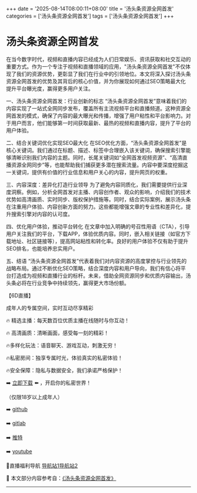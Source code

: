 +++
date = '2025-08-14T08:00:11+08:00'
title = '汤头条资源全网首发'
categories = ['汤头条资源全网首发']
tags = ['汤头条资源全网首发']
+++

# 汤头条资源全网首发

在当今数字时代，视频和直播内容已经成为人们日常娱乐、资讯获取和社交互动的重要方式。作为一个专注于视频和直播领域的应用，"汤头条资源全网首发"不仅体现了我们的资源优势，更彰显了我们在行业中的引领地位。本文将深入探讨汤头条资源全网首发的优势及其背后的核心价值，并为你展现如何通过SEO策略最大化提升平台曝光度，赢得更多用户关注。

一、汤头条资源全网首发：行业创新的标志
“汤头条资源全网首发”意味着我们的内容实现了一站式全网同步发布，覆盖所有主流视频平台和直播频道。这种资源全网首发的模式，确保了内容的最大曝光和传播，增强了用户粘性和平台影响力。对于用户而言，他们能够第一时间获取最新、最热的视频和直播内容，提升了平台的用户体验。

二、结合关键词优化实现SEO最大化
在SEO优化方面，“汤头条资源全网首发”是核心关键词。我们通过在标题、描述、标签中合理嵌入该关键词，确保搜索引擎能够清晰识别我们内容的主题。同时，长尾关键词如“全网首发视频资源”、“高清直播资源全网同步”等，也能帮助我们捕获更多潜在搜索流量。内容中要深度挖掘这一关键词，提供有价值的行业信息和用户关心的内容，提升网页的权重。

三、内容深度：差异化打造行业领导
为了避免内容同质化，我们需要提供行业深度洞察。例如，分析全网首发对主播、内容创作者、观众的影响，介绍我们的技术优势如高清画质、实时同步、版权保护措施等。同时，结合实际案例，展示汤头条在注重用户体验、内容创新方面的努力。这些都能增强文章的专业性和差异化，提升搜索引擎对内容的认可度。

四、优化用户体验，推动平台转化
在文章中加入明确的号召性用语（CTA），引导用户关注我们的平台，下载APP，体验优质内容。同时，嵌入相关链接（如官方下载地址、社区链接等），提高网站粘性和转化率。良好的用户体验不仅有助于提升SEO排名，也能培养忠实用户。

五、结语
“汤头条资源全网首发”代表着我们对内容资源的高度掌控与行业领先的战略布局。通过不断优化SEO策略，结合深度内容和用户导向，我们有信心将平台打造成为视频和直播行业的标杆。未来，借助全网资源同步和优质内容输出，汤头条必将在行业竞争中持续领先，赢得更大市场份额。

【6D直播】

成年人的专属空间，实时互动尽享精彩

🔥 精选主播：每天数百位优质主播在线随时与你互动！

🔥 高清画质：清晰画面，感受每一刻的精彩！

🔥多样化玩法：语音聊天、游戏互动，刺激无穷！

🔥私密房间：独享专属时光，体验真实的私密体验！

🔥安全保障：隐私与数据安全，我们承诺严格保护！

➡️ [立即下载](https://down123.s3.ap-east-1.amazonaws.com/down/down.html?channelCode=blog) ⬅️ ，开启你的私密世界！

（仅限18岁以上成年人）

➡️ [github](https://aldult-live.github.io/)

➡️ [gitlab](https://seo-09598d.gitlab.io/)

➡️ [推特](https://x.com/wegame33)

➡️ [youtube](https://www.youtube.com/@6Dlive)

🔞直播福利导航   [导航站1](https://webstack-86085a.gitlab.io/)[导航站2](https://onlygit123-2.github.io/)


📘 本文部分内容参考自：[《汤头条资源全网首发》](https://webstack-hugo-18.pages.dev/)

---
